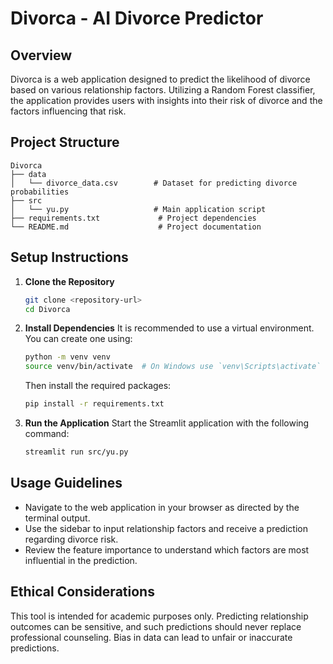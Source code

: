 # Divorca - AI Divorce Predictor

## Overview
Divorca is a web application designed to predict the likelihood of divorce based on various relationship factors. Utilizing a Random Forest classifier, the application provides users with insights into their risk of divorce and the factors influencing that risk.

## Project Structure
```
Divorca
├── data
│   └── divorce_data.csv        # Dataset for predicting divorce probabilities
├── src
│   └── yu.py                   # Main application script
├── requirements.txt             # Project dependencies
└── README.md                    # Project documentation
```

## Setup Instructions
1. **Clone the Repository**
   ```bash
   git clone <repository-url>
   cd Divorca
   ```

2. **Install Dependencies**
   It is recommended to use a virtual environment. You can create one using:
   ```bash
   python -m venv venv
   source venv/bin/activate  # On Windows use `venv\Scripts\activate`
   ```
   Then install the required packages:
   ```bash
   pip install -r requirements.txt
   ```

3. **Run the Application**
   Start the Streamlit application with the following command:
   ```bash
   streamlit run src/yu.py
   ```

## Usage Guidelines
- Navigate to the web application in your browser as directed by the terminal output.
- Use the sidebar to input relationship factors and receive a prediction regarding divorce risk.
- Review the feature importance to understand which factors are most influential in the prediction.

## Ethical Considerations
This tool is intended for academic purposes only. Predicting relationship outcomes can be sensitive, and such predictions should never replace professional counseling. Bias in data can lead to unfair or inaccurate predictions.